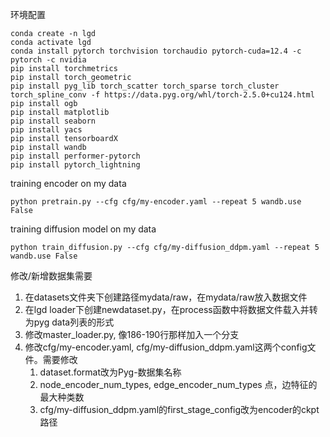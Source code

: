 环境配置
```
conda create -n lgd
conda activate lgd
conda install pytorch torchvision torchaudio pytorch-cuda=12.4 -c pytorch -c nvidia
pip install torchmetrics
pip install torch_geometric
pip install pyg_lib torch_scatter torch_sparse torch_cluster torch_spline_conv -f https://data.pyg.org/whl/torch-2.5.0+cu124.html
pip install ogb
pip install matplotlib
pip install seaborn
pip install yacs
pip install tensorboardX
pip install wandb
pip install performer-pytorch
pip install pytorch_lightning
```


training encoder on my data
```
python pretrain.py --cfg cfg/my-encoder.yaml --repeat 5 wandb.use False
```

training diffusion model on my data
```
python train_diffusion.py --cfg cfg/my-diffusion_ddpm.yaml --repeat 5 wandb.use False
```

修改/新增数据集需要
1. 在datasets文件夹下创建路径mydata/raw，在mydata/raw放入数据文件
2. 在lgd loader下创建newdataset.py，在process函数中将数据文件载入并转为pyg data列表的形式
3. 修改master_loader.py, 像186-190行那样加入一个分支
4. 修改cfg/my-encoder.yaml, cfg/my-diffusion_ddpm.yaml这两个config文件。需要修改
    1. dataset.format改为Pyg-数据集名称
    2. node_encoder_num_types, edge_encoder_num_types 点，边特征的最大种类数
    3. cfg/my-diffusion_ddpm.yaml的first_stage_config改为encoder的ckpt路径